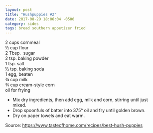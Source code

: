 ```yaml
---
layout: post
title: "Hushpuppies #2"
date: 2017-08-29 18:06:04 -0500
category: sides
tags: bread southern appetizer fried
---
```

<span class="rd_name">2 cups cornmeal  
</span><span class="rd_name">½ cup flour  
</span><span class="rd_name">2 Tbsp.  sugar  
</span><span class="rd_name">2 tsp. baking powder  
</span><span class="rd_name">1 tsp. salt  
</span><span class="rd_name">½ tsp. baking soda  
</span><span class="rd_name">1 egg, beaten  
</span><span class="rd_name">¾ cup milk  
</span><span class="rd_name">¾ cup cream-style corn  
</span><span class="rd_name">oil for frying</span>

  * Mix dry ingredients, then add egg, milk and corn, stirring until just mixed.
  * Drop spoonfuls of batter into 375° oil and fry until golden brown.
  * Dry on paper towels and eat warm.

<dl class="numbered-list">
  <dt></dt>
  <dt></dt>
</dl>
<div class="row-fluid publication rd_font11px">Source: <a href="https://www.tasteofhome.com/recipes/best-hush-puppies">https://www.tasteofhome.com/recipes/best-hush-puppies</a></div>
